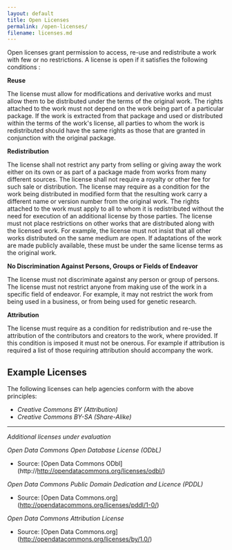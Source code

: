 ```yaml
---
layout: default
title: Open Licenses
permalink: /open-licenses/
filename: licenses.md
---
```


Open licenses grant permission to access, re-use and redistribute a work with few or no restrictions. A license is open if it satisfies the following conditions :

**Reuse**

The license must allow for modifications and derivative works and must allow them to be distributed under the terms of the original work. The rights attached to the work must not depend on the work being part of a particular package. If the work is extracted from that package and used or distributed within the terms of the work's license, all parties to whom the work is redistributed should have the same rights as those that are granted in conjunction with the original package.

**Redistribution**

The license shall not restrict any party from selling or giving away the work either on its own or as part of a package made from works from many different sources. The license shall not require a royalty or other fee for such sale or distribution. The license may require as a condition for the work being distributed in modified form that the resulting work carry a different name or version number from the original work. The rights attached to the work must apply to all to whom it is redistributed without the need for execution of an additional license by those parties.   The license must not place restrictions on other works that are distributed along with the licensed work. For example, the license must not insist that all other works distributed on the same medium are open. If adaptations of the work are made publicly available, these must be under the same license terms as the original work.  

**No Discrimination Against Persons, Groups or Fields of Endeavor**

The license must not discriminate against any person or group of persons. The license must not restrict anyone from making use of the work in a specific field of endeavor. For example, it may not restrict the work from being used in a business, or from being used for genetic research. 

**Attribution**

The license must require as a condition for redistribution and re-use the attribution of the contributors and creators to the work, where provided. If this condition is imposed it must not be onerous. For example if attribution is required a list of those requiring attribution should accompany the work. 

Example Licenses
-----------------
The following licenses can help agencies conform with the above principles:
* *Creative Commons BY (Attribution)* 
* *Creative Commons BY-SA (Share-Alike)* 




--------------------------


*Additional licenses under evaluation*

*Open Data Commons Open Database License (ODbL)*
* Source: [Open Data Commons ODbl] (http://http://opendatacommons.org/licenses/odbl/)

*Open Data Commons Public Domain Dedication and Licence (PDDL)*
* Source: [Open Data Commons.org] (http://opendatacommons.org/licenses/pddl/1-0/)

*Open Data Commons Attribution License*
* Source: [Open Data Commons.org] (http://opendatacommons.org/licenses/by/1.0/)
